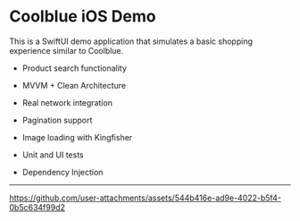 # Coolblue iOS Demo
This is a SwiftUI demo application that simulates a basic shopping experience similar to Coolblue.

- Product search functionality

- MVVM + Clean Architecture

- Real network integration

- Pagination support

- Image loading with Kingfisher

- Unit and UI tests

- Dependency Injection

-----

https://github.com/user-attachments/assets/544b416e-ad9e-4022-b5f4-0b5c634f99d2


